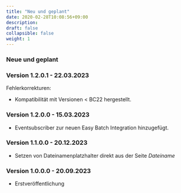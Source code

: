 ```yaml
---
title: "Neu und geplant"
date: 2020-02-28T10:08:56+09:00
description: 
draft: false
collapsible: false
weight: 1
---
```

### Neue und geplant

### Version 1.2.0.1 - 22.03.2023
Fehlerkorrekturen:
- Kompatibilität mit Versionen < BC22 hergestellt.

### Version 1.2.0.0 - 15.03.2023
- Eventsubscriber zur neuen Easy Batch Integration hinzugefügt.

### Version 1.1.0.0 - 20.12.2023
- Setzen von Dateinamenplatzhalter direkt aus der Seite *Dateiname*

### Version 1.0.0.0 - 20.09.2023
- Erstveröffentlichung